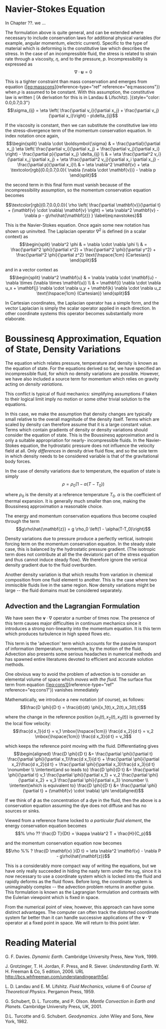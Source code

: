 

# Navier-Stokes Equation

In Chapter ??. we ... 


<!-- Constitutive Laws
================= -->

The formulation above is quite general, and can be extended where
necessary to include conservation laws for additional physical variables
(for example, angular momentum, electric current). Specific to the type
of material which is deforming is the constitutive law which describes
the stress. In the case of an incompressible fluid, the stress is
related to strain rate through a viscosity, $\eta$, and to the pressure,
$p$. Incompressibility is expressed as $$\nabla \cdot \mathbf{u} = 0$$

This is a tighter constraint than mass conservation and emerges from
equation ([\[eq:masscons\]](#eq:masscons){reference-type="ref"
reference="eq:masscons"}) when $\rho$ is assumed to be constant. With
this assumption, the constitutive law is written [ (A derivation for
this is in Landau & Lifschitz). ]{style="color: 0.0,0.7,0.3"}
$$\sigma_{ij} = \eta \left( \frac{\partial v_i}{\partial x_j} + \frac{\partial v_j}{\partial x_i}\right) - p\delta_{ij}$$

If the viscosity is constant, then we can substitute the constitutive
law into the stress-divergence term of the momentum conservation
equation. In index notation once again, $$\begin{split}
                \nabla \cdot \boldsymbol{\sigma} & =
                    \frac{\partial}{\partial x_j} \eta 
                        \left( \frac{\partial v_i}{\partial x_j} +  \frac{\partial v_j}{\partial x_i} \right)
                        - \frac{\partial p}{\partial x_j} \delta_{ij} \\
                & = \eta \frac{\partial^2 v_i}{\partial x_j \partial x_j} +
                            \eta \frac{\partial^2 v_j}{\partial x_i \partial x_j} -
                                \frac{\partial p}{\partial x_i}\\
                & = \eta \nabla^2 \mathbf{v} +
                             \eta \textcolor[rgb]{0.0,0.7,0.0}{ \nabla (\nabla \cdot \mathbf{v})} - \nabla p       
            \end{split}$$

the second term in this final form must vanish because of the
incompressibility assumption, so the momentum conservation equation
becomes

$$\textcolor[rgb]{0.7,0.0,0.0}{   \rho \left( \frac{\partial \mathbf{v}}{\partial t}
                            + (\mathbf{v} \cdot \nabla) \mathbf{v} \right) =
                            \eta \nabla^2 \mathbf{v} - \nabla p 
                            - g\rho\hat{\mathbf{z}}      }
                \label{eq:navstokes}$$

This is the Navier-Stokes equation. Once again some new notation has
shown up uninvited. The Laplacian operator $\nabla^2$ is defined (in a
scalar context) as $$\begin{split}
            \nabla^2 \phi & = \nabla \cdot \nabla \phi \\
                                    & = \frac{\partial^2 \phi}{\partial x^2} + 
                                            \frac{\partial^2 \phi}{\partial y^2} +  
                                            \frac{\partial^2 \phi}{\partial z^2}  \text{\hspace{1cm} (Cartesian)}
            \end{split}$$

and in a vector context as $$\begin{split}
                \nabla^2 \mathbf{u} & = \nabla \nabla \cdot \mathbf{u} - \nabla \times (\nabla \times \mathbf{u}) \\
                                                    & = \mathbf{i} \nabla \cdot \nabla u_x + 
                                                            \mathbf{j} \nabla \cdot \nabla u_y + 
                                                            \mathbf{k} \nabla \cdot \nabla u_z   \text{\hspace{1cm} (Cartesian)}
            \end{split}$$

In Cartesian coordinates, the Laplacian operator has a simple form, and
the vector Laplacian is simply the scalar operator applied in each
direction. In other coordinate systems this operator becomes
substantially more elaborate.

Boussinesq Approximation, Equation of State, Density Variations
===============================================================

The equation which relates pressure, temperature and density is known as
the equation of state. For the equations derived so far, we have
specified an incompressible fluid, for which no density variations are
possible. However, we have also included a source term for momentum
which relies on gravity acting on *density variations*.

This conflict is typical of fluid mechanics: simplifying assumptions if
taken to their logical limit imply no motion or some other trivial
solution to the equations.

In this case, we make the assumption that density changes are typically
small relative to the overall magnitude of the density itself. Terms
which are scaled by density can therefore assume that it is a large
constant value. Terms which contain gradients of density or density
variations should consider the equation of state. This is the Boussinesq
approximation and is only a suitable appropriation for nearly-
incompressible fluids. In the Navier-Stokes equation, the hydrostatic
pressure does not influence the velocity field at all. Only
*differences* in density drive fluid flow, and so the sole term in which
density needs to be considered variable is that of the gravitational
body forces.

In the case of density variations due to temperature, the equation of
state is simply $$\rho = \rho_0 \left(1 - \alpha ( T-T_0 )\right)
            \label{eq:state}$$

where $\rho_0$ is the density at a reference temperature $T_0$. $\alpha$
is the coefficient of thermal expansion. It is generally much smaller
than one, making the Boussinesq approximation a reasonable choice.

The energy and momentum conservation equations thus become coupled
through the term
$$g\rho\hat{\mathbf{z}} = g \rho_0 \left(1 - \alpha(T-T_0)\right)$$

Density variations due to pressure produce a perfectly vertical,
isotropic forcing term on the momentum conservation equation. In the
steady state case, this is balanced by the hydrostatic pressure
gradient. (The isotropic term does not contribute at all the the
deviatoric part of the stress equation and thus cannot induce steady
flow). We therefore ignore the vertical density gradient due to the
fluid overburden.

Another density variation is that which results from variation in
chemical composition from one fluid element to another. This is the case
where two immiscible fluids live in the same region. Now density
variations might be large -- the fluid domains must be considered
separately.

Advection and the Lagrangian Formulation
----------------------------------------

We have seen the $\mathbf{v} \cdot \nabla$ operator a number of times
now. The presence of this term causes major difficulties in continuum
mechanics since it introduces a strong non-linearity into the momentum
equation. It is this term which produces turbulence in high speed flows
etc.

This term is the 'advection' term which accounts for the passive
transport of information (temperature, momentum, by the motion of the
fluid. Advection also presents some serious headaches in numerical
methods and has spawned entire literatures devoted to efficient and
accurate solution methods.

One obvious way to avoid the problem of advection is to consider an
elemental volume of space which *moves with the fluid*. The surface flux
term from equation ([\[eq:cons1\]](#eq:cons1){reference-type="ref"
reference="eq:cons1"}) vanishes immediately

Mathematically, we introduce a new notation (of course), as follows:
$$\frac{D \phi}{D t} = \frac{d}{dt} \phi[x_1(t),x_2(t),x_3(t),t]$$

where the change in the reference position $(x_1(t),x_2(t),x_3(t))$ is
governed by the local flow velocity:
$$\frac{d x_1}{d t} = v_1 \mbox{\hspace{1cm}}
                    \frac{d x_2}{d t} = v_2 \mbox{\hspace{1cm}}
                    \frac{d x_3}{d t} = v_3$$

which keeps the reference point moving with the fluid. Differentiating
gives $$\begin{aligned}
                \frac{D \phi}{D t} &= \frac{\partial \phi}{\partial t}
                                    \frac{\partial \phi}{\partial x_1}\frac{d x_1}{d t} + 
                                    \frac{\partial \phi}{\partial x_2}\frac{d x_2}{d t} +
                                    \frac{\partial \phi}{\partial x_3}\frac{d x_3}{d t} \nonumber \\
        \intertext{and so leads to}
                \frac{D \phi}{D t} &=   \frac{\partial \phi}{\partial t}
                                    v_1 \frac{\partial \phi}{\partial x_1} + 
                                    v_2 \frac{\partial \phi}{\partial x_2} +
                                    v_3 \frac{\partial \phi}{\partial x_3}  \nonumber \\
        \intertext{which is equivalent to}
                \frac{D \phi}{D t} &= \frac{\partial \phi}{\partial t} + (\mathbf{v} \cdot \nabla) \phi                         
        \end{aligned}$$

If we think of $\phi$ as the concentration of a dye in the fluid, then
the above is a conservation equation assuming the dye does not diffuse
and has no sources or sinks.

Viewed from a reference frame locked to *a particular fluid element*,
the energy conservation equation becomes $$% \rho  ??
                \frac{D T}{Dt} =
                        \kappa \nabla^2 T + \frac{H}{C_p}$$

and the momentum conservation equation now becomes $$\rho %% ?
            \frac{D \mathbf{v} }{D t} =
                            \eta \nabla^2 \mathbf{v} - \nabla P     
                            - g\rho\hat{\mathbf{z}}$$

This is a considerably more compact way of writing the equations, but we
have only really succeeded in hiding the nasty term under the rug, since
it is now necessary to use a coordinate system which is locked into the
fluid and rapidly deforms as the fluid flows. Before long, the
coordinate system is unimaginably complex -- the advection problem
returns in another guise. This formulation is known as the Lagrangian
formulation and contrasts with the Eulerian viewpoint which is fixed in
space.

From the numerical point of view, however, this approach can have some
distinct advantages. The computer can often track the distorted
coordinate system far better than it can handle successive applications
of the $\mathbf{v} \cdot \nabla$ operator at a fixed point in space. We
will return to this point later.



Reading Material
================

G. F. Davies. *Dynamic Earth*. Cambridge University Press, New York,
1999.

J. Grotzinger, T. H. Jordan, F. Press, and R. Siever. *Understanding
Earth*. W. H. Freeman & Co, 5 edition, 2006. URL
<http://bcs.whfreeman.com/understandingearth5e/>.

L. D. Landau and E. M. Lifshitz. *Fluid Mechanics*, volume 6 of *Course
of Theoretical Physics*. Pergamon Press, 1959.

G. Schubert, D. L. Turcotte, and P. Olson. *Mantle Convection in Earth
and Planets*. Cambridge University Press, UK, 2001.

D.L. Turcotte and G. Schubert. *Geodynamics*. John Wiley and Sons, New
York, 1982.

